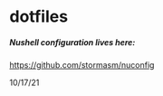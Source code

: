 # dotfiles

##### Nushell configuration lives here:

https://github.com/stormasm/nuconfig

10/17/21
